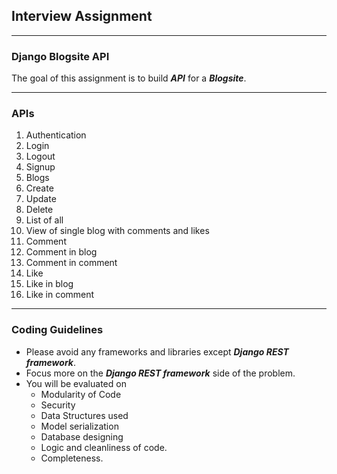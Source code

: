 ## Interview Assignment

<hr>

### Django Blogsite API

The goal of this assignment is to build ***API*** for a ***Blogsite***.

<hr>

### APIs

1. Authentication
  1. Login
  2. Logout
  3. Signup
2. Blogs
  1. Create
  2. Update
  3. Delete
  4. List of all
  5. View of single blog with comments and likes
3. Comment
  1. Comment in blog
  2. Comment in comment
4. Like
  1. Like in blog
  2. Like in comment

<hr>

### Coding Guidelines

- Please avoid any frameworks and libraries except ***Django REST framework***.
- Focus more on the ***Django REST framework*** side of the problem.
- You will be evaluated on
  - Modularity of Code
  - Security
  - Data Structures used
  - Model serialization
  - Database designing
  - Logic and cleanliness of code.
  - Completeness.
